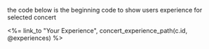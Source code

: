 the code below is the beginning code to show users experience for selected concert

<td><%= link_to "Your Experience", concert_experience_path(c.id, @experiences) %>